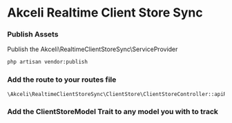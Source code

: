 # Akceli Realtime Client Store Sync

### Publish Assets
Publish the Akceli\RealtimeClientStoreSync\ServiceProvider
```bash
php artisan vendor:publish

```

### Add the route to your routes file
```php
\Akceli\RealtimeClientStoreSync\ClientStore\ClientStoreController::apiRoutes();

```

### Add the ClientStoreModel Trait to any model you with to track
```php


```